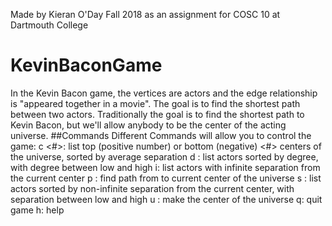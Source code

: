 Made by Kieran O'Day Fall 2018 as an assignment for COSC 10 at Dartmouth College
# KevinBaconGame
In the Kevin Bacon game, the vertices are actors and the edge relationship is "appeared together in a movie". The goal is to find the shortest path between two actors. Traditionally the goal is to find the shortest path to Kevin Bacon, but we'll allow anybody to be the center of the acting universe.
##Commands
Different Commands will allow you to control the game:
c <#>:          list top (positive number) or bottom (negative) <#> centers of the universe, sorted by average separation
d <low> <high>: list actors sorted by degree, with degree between low and high
i:              list actors with infinite separation from the current center
p <name>:       find path from <name> to current center of the universe
s <low> <high>: list actors sorted by non-infinite separation from the current center, with separation between low and high
u <name>:       make <name> the center of the universe
q:              quit game
h:              help
